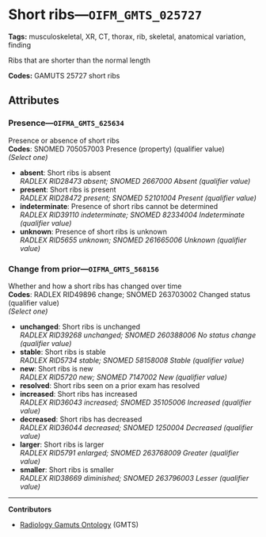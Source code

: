 # Short ribs—`OIFM_GMTS_025727`

**Tags:** musculoskeletal, XR, CT, thorax, rib, skeletal, anatomical variation, finding

Ribs that are shorter than the normal length

**Codes:** GAMUTS 25727 short ribs

## Attributes

### Presence—`OIFMA_GMTS_625634`

Presence or absence of short ribs  
**Codes**: SNOMED 705057003 Presence (property) (qualifier value)  
*(Select one)*

- **absent**: Short ribs is absent  
_RADLEX RID28473 absent; SNOMED 2667000 Absent (qualifier value)_
- **present**: Short ribs is present  
_RADLEX RID28472 present; SNOMED 52101004 Present (qualifier value)_
- **indeterminate**: Presence of short ribs cannot be determined  
_RADLEX RID39110 indeterminate; SNOMED 82334004 Indeterminate (qualifier value)_
- **unknown**: Presence of short ribs is unknown  
_RADLEX RID5655 unknown; SNOMED 261665006 Unknown (qualifier value)_

### Change from prior—`OIFMA_GMTS_568156`

Whether and how a short ribs has changed over time  
**Codes**: RADLEX RID49896 change; SNOMED 263703002 Changed status (qualifier value)  
*(Select one)*

- **unchanged**: Short ribs is unchanged  
_RADLEX RID39268 unchanged; SNOMED 260388006 No status change (qualifier value)_
- **stable**: Short ribs is stable  
_RADLEX RID5734 stable; SNOMED 58158008 Stable (qualifier value)_
- **new**: Short ribs is new  
_RADLEX RID5720 new; SNOMED 7147002 New (qualifier value)_
- **resolved**: Short ribs seen on a prior exam has resolved  
- **increased**: Short ribs has increased  
_RADLEX RID36043 increased; SNOMED 35105006 Increased (qualifier value)_
- **decreased**: Short ribs has decreased  
_RADLEX RID36044 decreased; SNOMED 1250004 Decreased (qualifier value)_
- **larger**: Short ribs is larger  
_RADLEX RID5791 enlarged; SNOMED 263768009 Greater (qualifier value)_
- **smaller**: Short ribs is smaller  
_RADLEX RID38669 diminished; SNOMED 263796003 Lesser (qualifier value)_

---

**Contributors**

- [Radiology Gamuts Ontology](https://gamuts.net/) (GMTS)